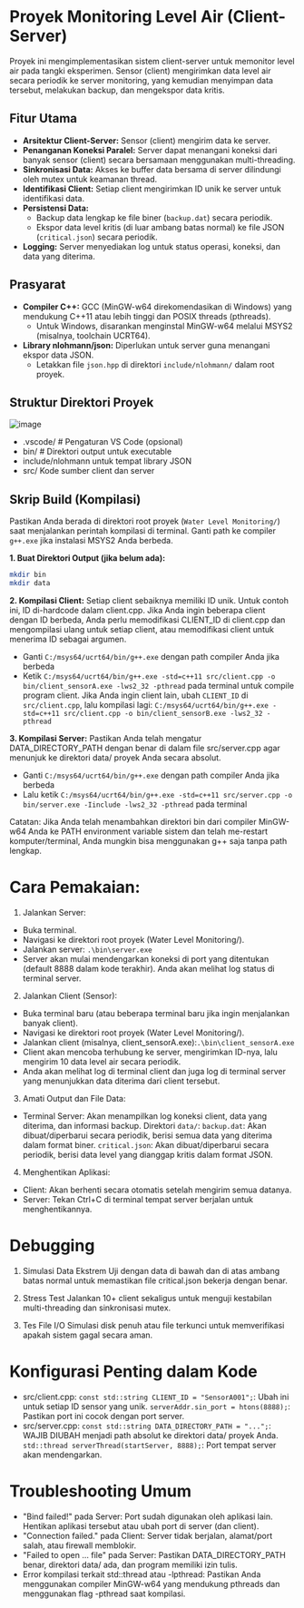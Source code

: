 # Proyek Monitoring Level Air (Client-Server)

Proyek ini mengimplementasikan sistem client-server untuk memonitor level air pada tangki eksperimen. Sensor (client) mengirimkan data level air secara periodik ke server monitoring, yang kemudian menyimpan data tersebut, melakukan backup, dan mengekspor data kritis.

## Fitur Utama

*   **Arsitektur Client-Server:** Sensor (client) mengirim data ke server.
*   **Penanganan Koneksi Paralel:** Server dapat menangani koneksi dari banyak sensor (client) secara bersamaan menggunakan multi-threading.
*   **Sinkronisasi Data:** Akses ke buffer data bersama di server dilindungi oleh mutex untuk keamanan thread.
*   **Identifikasi Client:** Setiap client mengirimkan ID unik ke server untuk identifikasi data.
*   **Persistensi Data:**
    *   Backup data lengkap ke file biner (`backup.dat`) secara periodik.
    *   Ekspor data level kritis (di luar ambang batas normal) ke file JSON (`critical.json`) secara periodik.
*   **Logging:** Server menyediakan log untuk status operasi, koneksi, dan data yang diterima.

## Prasyarat

*   **Compiler C++:** GCC (MinGW-w64 direkomendasikan di Windows) yang mendukung C++11 atau lebih tinggi dan POSIX threads (pthreads).
    *   Untuk Windows, disarankan menginstal MinGW-w64 melalui MSYS2 (misalnya, toolchain UCRT64).
*   **Library nlohmann/json:** Diperlukan untuk server guna menangani ekspor data JSON.
    *   Letakkan file `json.hpp` di direktori `include/nlohmann/` dalam root proyek.

## Struktur Direktori Proyek
![image](https://github.com/user-attachments/assets/89a4a4ed-b3ef-4338-ad11-998d9d5ccfd1)
- .vscode/ # Pengaturan VS Code (opsional)
- bin/ # Direktori output untuk executable
- include/nlohmann untuk tempat library JSON
- src/ Kode sumber client dan server

  
## Skrip Build (Kompilasi)

Pastikan Anda berada di direktori root proyek (`Water Level Monitoring/`) saat menjalankan perintah kompilasi di terminal. Ganti path ke compiler `g++.exe` jika instalasi MSYS2 Anda berbeda.

**1. Buat Direktori Output (jika belum ada):**
   ```bash
   mkdir bin
   mkdir data
   ```

**2. Kompilasi Client:**
Setiap client sebaiknya memiliki ID unik. Untuk contoh ini, ID di-hardcode dalam client.cpp. Jika Anda ingin beberapa client dengan ID berbeda, Anda perlu memodifikasi CLIENT_ID di client.cpp dan mengompilasi ulang untuk setiap client, atau memodifikasi client untuk menerima ID sebagai argumen.

- Ganti `C:/msys64/ucrt64/bin/g++.exe` dengan path compiler Anda jika berbeda
- Ketik `C:/msys64/ucrt64/bin/g++.exe -std=c++11 src/client.cpp -o bin/client_sensorA.exe -lws2_32 -pthread` pada terminal untuk compile program client. Jika Anda ingin client lain, ubah `CLIENT_ID` di `src/client.cpp`, lalu kompilasi lagi: `C:/msys64/ucrt64/bin/g++.exe -std=c++11 src/client.cpp -o bin/client_sensorB.exe -lws2_32 -pthread`

**3. Kompilasi Server:**
Pastikan Anda telah mengatur DATA_DIRECTORY_PATH dengan benar di dalam file src/server.cpp agar menunjuk ke direktori data/ proyek Anda secara absolut.

- Ganti `C:/msys64/ucrt64/bin/g++.exe` dengan path compiler Anda jika berbeda 
- Lalu ketik `C:/msys64/ucrt64/bin/g++.exe -std=c++11 src/server.cpp -o bin/server.exe -Iinclude -lws2_32 -pthread` pada terminal

Catatan: Jika Anda telah menambahkan direktori bin dari compiler MinGW-w64 Anda ke PATH environment variable sistem dan telah me-restart komputer/terminal, Anda mungkin bisa menggunakan g++ saja tanpa path lengkap.

# Cara Pemakaian:
1. Jalankan Server:
- Buka terminal.
- Navigasi ke direktori root proyek (Water Level Monitoring/).
- Jalankan server: `.\bin\server.exe`
- Server akan mulai mendengarkan koneksi di port yang ditentukan (default 8888 dalam kode terakhir). Anda akan melihat log status di terminal server.

2. Jalankan Client (Sensor):
- Buka terminal baru (atau beberapa terminal baru jika ingin menjalankan banyak client).
- Navigasi ke direktori root proyek (Water Level Monitoring/).
- Jalankan client (misalnya, client_sensorA.exe):`.\bin\client_sensorA.exe`
- Client akan mencoba terhubung ke server, mengirimkan ID-nya, lalu mengirim 10 data level air secara periodik.
- Anda akan melihat log di terminal client dan juga log di terminal server yang menunjukkan data diterima dari client tersebut.

3. Amati Output dan File Data:
- Terminal Server: Akan menampilkan log koneksi client, data yang diterima, dan informasi backup.
Direktori `data/`:
`backup.dat`: Akan dibuat/diperbarui secara periodik, berisi semua data yang diterima dalam format biner.
`critical.json`: Akan dibuat/diperbarui secara periodik, berisi data level yang dianggap kritis dalam format JSON.

4. Menghentikan Aplikasi:
- Client: Akan berhenti secara otomatis setelah mengirim semua datanya.
- Server: Tekan Ctrl+C di terminal tempat server berjalan untuk menghentikannya.

# Debugging
1. Simulasi Data Ekstrem
Uji dengan data di bawah dan di atas ambang batas normal untuk memastikan file critical.json bekerja dengan benar.

2. Stress Test
Jalankan 10+ client sekaligus untuk menguji kestabilan multi-threading dan sinkronisasi mutex.

3. Tes File I/O
Simulasi disk penuh atau file terkunci untuk memverifikasi apakah sistem gagal secara aman.

# Konfigurasi Penting dalam Kode

- src/client.cpp:
`const std::string CLIENT_ID = "SensorA001";`: Ubah ini untuk setiap ID sensor yang unik.
`serverAddr.sin_port = htons(8888);`: Pastikan port ini cocok dengan port server.
- src/server.cpp:
`const std::string DATA_DIRECTORY_PATH = "...";`: WAJIB DIUBAH menjadi path absolut ke direktori data/ proyek Anda.
`std::thread serverThread(startServer, 8888);`: Port tempat server akan mendengarkan.

# Troubleshooting Umum
- "Bind failed!" pada Server: Port sudah digunakan oleh aplikasi lain. Hentikan aplikasi tersebut atau ubah port di server (dan client).
- "Connection failed." pada Client: Server tidak berjalan, alamat/port salah, atau firewall memblokir.
- "Failed to open ... file" pada Server: Pastikan DATA_DIRECTORY_PATH benar, direktori data/ ada, dan program memiliki izin tulis.
- Error kompilasi terkait std::thread atau -lpthread: Pastikan Anda menggunakan compiler MinGW-w64 yang mendukung pthreads dan menggunakan flag -pthread saat kompilasi.

